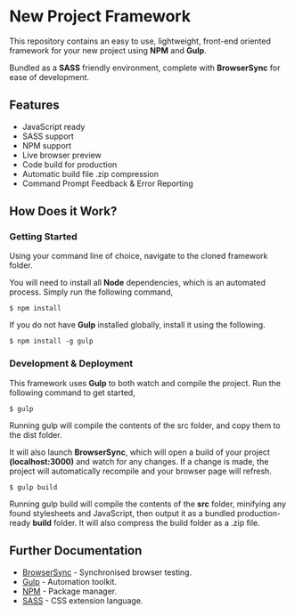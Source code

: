 # New Project Framework

This repository contains an easy to use, lightweight, front-end oriented framework for your new project using **NPM** and **Gulp**.

Bundled as a **SASS** friendly environment, complete with **BrowserSync** for ease of development.


## Features

* JavaScript ready
* SASS support
* NPM support
* Live browser preview
* Code build for production
* Automatic build file .zip compression
* Command Prompt Feedback & Error Reporting


## How Does it Work?

### Getting Started

Using your command line of choice, navigate to the cloned framework folder.

You will need to install all **Node** dependencies, which is an automated process. Simply run the following command,

~~~
$ npm install
~~~

If you do not have **Gulp** installed globally, install it using the following.

~~~
$ npm install -g gulp
~~~


### Development & Deployment

This framework uses **Gulp** to both watch and compile the project. Run the following command to get started,

~~~
$ gulp
~~~

Running gulp will compile the contents of the src folder, and copy them to the dist folder.

It will also launch **BrowserSync**, which will open a build of your project **(localhost:3000)** and watch for any changes. If a change is made, the project will automatically recompile and your browser page will refresh.

~~~
$ gulp build
~~~

Running gulp build will compile the contents of the **src** folder, minifying any found stylesheets and JavaScript, then output it as a bundled production-ready **build** folder. It will also compress the build folder as a .zip file.


## Further Documentation

* [BrowserSync](https://www.browsersync.io/) - Synchronised browser testing.
* [Gulp](http://gulpjs.com/) - Automation toolkit.
* [NPM](https://www.npmjs.com/) - Package manager.
* [SASS](http://sass-lang.com/) - CSS extension language.

